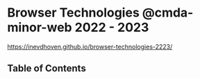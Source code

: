 # Browser Technologies @cmda-minor-web 2022 - 2023

https://inevdhoven.github.io/browser-technologies-2223/

## Table of Contents
